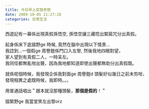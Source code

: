 ```yaml
---
title: 今日早上突發奇想
date: 2009-10-05 21:27:28
categories: 日常生活
---
```


  
西遊記有一幕係出現真假孫悟空, 孫悟空讓三藏唸出緊箍咒分出真假。  
  
起身係床下底搵野ge 時候, 竟然在腦中出現以下情景...  
我諗到...一個假ge 周譽鎧係門口入左黎, 然後我地四眼對望，  
家人望到有真假二人，一時呆左。  
我同佢都無亂咁出聲，因為我地都知道即使出聲都無助分出真假既。  
  
就係呢個時候，我發現企係我對面ge 周譽鎧d 頭髮好似幾日之前未剪咁，  
發現相異之處既時候，我即時。。。  
  
用普通話唱出＂跟本就沒那種頭髮，**那個是假的**！＂  
  
搵緊野ge 我當堂笑左出黎orz  
  
   